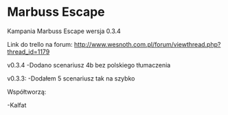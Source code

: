 ﻿# Marbuss Escape
Kampania Marbuss Escape wersja 0.3.4

Link do trello na forum:
http://www.wesnoth.com.pl/forum/viewthread.php?thread_id=1179

v0.3.4
-Dodano scenariusz 4b bez polskiego tłumaczenia

v0.3.3:
-Dodałem 5 scenariusz tak na szybko

Współtworzą:

-Kalfat

